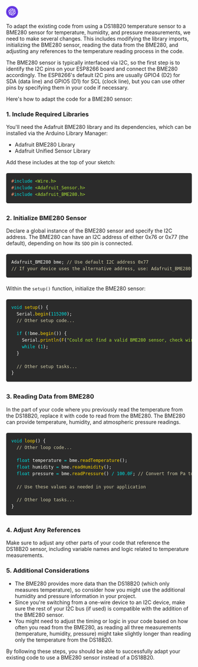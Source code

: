 <div class="flex gap-2 py-2.5 flex-row"><div class="text-xs text-[#6b7684] text-right"><div class="relative flex items-center justify-center"><svg xmlns="http://www.w3.org/2000/svg" viewBox="0 0 24 24" width="32" height="32"><g fill="none" fill-rule="evenodd"><path fill="#6436E2" d="M12 0c2.309 0 4.412.564 6.19 1.572a11.208 11.208 0 0 1 4.238 4.238C23.436 7.588 24 9.691 24 12c0 2.309-.564 4.412-1.572 6.19a11.208 11.208 0 0 1-4.238 4.238C16.412 23.436 14.309 24 12 24c-2.309 0-4.412-.564-6.19-1.572a11.208 11.208 0 0 1-4.238-4.238C.564 16.412 0 14.309 0 12c0-2.309.564-4.412 1.572-6.19A11.208 11.208 0 0 1 5.81 1.572C7.588.564 9.691 0 12 0z"></path><path fill="#FFF" d="M18.233 13.357a2.678 2.678 0 0 1-.55 1.406 2.733 2.733 0 0 1-1.23.896v-3.411a.46.46 0 0 0-.237-.408l-3.548-2.021 1.228-.7a.044.044 0 0 1 .041-.004l2.938 1.674c.45.257.817.634 1.058 1.09.24.454.344.967.3 1.478zm-2.735 2.203c-.001.715-.29 1.4-.802 1.906a2.757 2.757 0 0 1-3.682.168 2.14 2.14 0 0 0 .087-.048l2.906-1.656a.47.47 0 0 0 .238-.408V11.48l1.229.7a.044.044 0 0 1 .016.013.045.045 0 0 1 .008.02v3.347zM8.55 17.038a2.733 2.733 0 0 1-1.661-1.256 2.659 2.659 0 0 1-.326-1.808l.086.05 2.906 1.657a.478.478 0 0 0 .477 0l3.548-2.021v1.4a.043.043 0 0 1-.018.036l-2.937 1.674a2.77 2.77 0 0 1-2.075.268zM5.853 11.57a2.67 2.67 0 0 1 .272-2.047A2.716 2.716 0 0 1 7.548 8.34l-.001.099v3.312a.461.461 0 0 0 .238.408l3.548 2.02-1.228.7a.045.045 0 0 1-.042.004l-2.938-1.675a2.706 2.706 0 0 1-1.272-1.638zm2.648-3.131c0-.513.148-1.015.427-1.448a2.724 2.724 0 0 1 1.148-.995 2.769 2.769 0 0 1 2.91.37 2.18 2.18 0 0 0-.086.049L9.994 8.07a.47.47 0 0 0-.239.407l-.002 4.041-1.228-.7a.043.043 0 0 1-.024-.033V8.44zm3.5 1.76 1.58.9v1.8l-1.58.9-1.58-.9v-1.8l1.58-.9zm2.859-3.327a2.76 2.76 0 0 1 1.447.482c.426.293.759.7.959 1.173.2.473.26.992.172 1.498a3.618 3.618 0 0 0-.086-.051l-2.906-1.656a.478.478 0 0 0-.477 0l-3.548 2.02V8.94c0-.007 0-.014.004-.02a.043.043 0 0 1 .014-.017l2.937-1.672c.45-.256.965-.38 1.484-.358zm4.32 5.875a3.607 3.607 0 0 0-.93-2.054 3.543 3.543 0 0 0-.312-2.946 3.66 3.66 0 0 0-1.692-1.508 3.723 3.723 0 0 0-2.268-.233 3.633 3.633 0 0 0-1.24-.895 3.679 3.679 0 0 0-1.502-.31 3.712 3.712 0 0 0-2.17.691 3.631 3.631 0 0 0-1.338 1.82c-.507.103-.987.31-1.406.611-.42.3-.769.685-1.025 1.13a3.589 3.589 0 0 0 .452 4.254 3.544 3.544 0 0 0 .313 2.946 3.66 3.66 0 0 0 1.692 1.507 3.723 3.723 0 0 0 2.268.234c.344.382.766.687 1.239.895a3.68 3.68 0 0 0 1.503.31c.78.003 1.54-.24 2.17-.691a3.63 3.63 0 0 0 1.339-1.822c.507-.102.987-.31 1.406-.61.42-.3.769-.686 1.025-1.13.39-.665.557-1.435.476-2.2z"></path></g></svg></div></div><div class="max-w-[85%] px-3 break-words text-[#191f28] leading-6 rounded-xl py-2.5 mr-auto rounded-tl-md bg-white"><div class="prose max-w-[100%] break-words"><p>To adapt the existing code from using a DS18B20 temperature sensor to a BME280 sensor for temperature, humidity, and pressure measurements, we need to make several changes. This includes modifying the library imports, initializing the BME280 sensor, reading the data from the BME280, and adjusting any references to the temperature reading process in the code.</p>
<p>The BME280 sensor is typically interfaced via I2C, so the first step is to identify the I2C pins on your ESP8266 board and connect the BME280 accordingly. The ESP8266's default I2C pins are usually GPIO4 (D2) for SDA (data line) and GPIO5 (D1) for SCL (clock line), but you can use other pins by specifying them in your code if necessary.</p>
<p>Here's how to adapt the code for a BME280 sensor:</p>
<h3>1. Include Required Libraries</h3>
<p>You'll need the Adafruit BME280 library and its dependencies, which can be installed via the Arduino Library Manager:</p>
<ul>
<li>Adafruit BME280 Library</li>
<li>Adafruit Unified Sensor Library</li>
</ul>
<p>Add these includes at the top of your sketch:</p>
<pre class="scrollbar-thin scrollbar-thumb-[#33435a] scrollbar-track-[#1f2937]"><div style="color: rgb(248, 248, 242); background: rgb(43, 43, 43); font-family: Consolas, Monaco, &quot;Andale Mono&quot;, &quot;Ubuntu Mono&quot;, monospace; text-align: left; white-space: pre; word-spacing: normal; word-break: normal; overflow-wrap: normal; line-height: 1.5; tab-size: 4; hyphens: none; padding: 1em; margin: 0.5em 0px; overflow: auto; border-radius: 0.3em;"><code class="language-cpp" style="color: rgb(248, 248, 242); background: none; font-family: Consolas, Monaco, &quot;Andale Mono&quot;, &quot;Ubuntu Mono&quot;, monospace; text-align: left; white-space: pre; word-spacing: normal; word-break: normal; overflow-wrap: normal; line-height: 1.5; tab-size: 4; hyphens: none;"><span class="token macro directive-hash" style="color: rgb(255, 160, 122);">#</span><span class="token macro directive" style="color: rgb(0, 224, 224);">include</span><span class="token macro" style="color: rgb(255, 160, 122);"> </span><span class="token macro" style="color: rgb(171, 227, 56);">&lt;Wire.h&gt;</span><span>
</span><span></span><span class="token macro directive-hash" style="color: rgb(255, 160, 122);">#</span><span class="token macro directive" style="color: rgb(0, 224, 224);">include</span><span class="token macro" style="color: rgb(255, 160, 122);"> </span><span class="token macro" style="color: rgb(171, 227, 56);">&lt;Adafruit_Sensor.h&gt;</span><span>
</span><span></span><span class="token macro directive-hash" style="color: rgb(255, 160, 122);">#</span><span class="token macro directive" style="color: rgb(0, 224, 224);">include</span><span class="token macro" style="color: rgb(255, 160, 122);"> </span><span class="token macro" style="color: rgb(171, 227, 56);">&lt;Adafruit_BME280.h&gt;</span></code></div></pre>
<h3>2. Initialize BME280 Sensor</h3>
<p>Declare a global instance of the BME280 sensor and specify the I2C address. The BME280 can have an I2C address of either 0x76 or 0x77 (the default), depending on how its <code>SDO</code> pin is connected.</p>
<pre class="scrollbar-thin scrollbar-thumb-[#33435a] scrollbar-track-[#1f2937]"><div style="color: rgb(248, 248, 242); background: rgb(43, 43, 43); font-family: Consolas, Monaco, &quot;Andale Mono&quot;, &quot;Ubuntu Mono&quot;, monospace; text-align: left; white-space: pre; word-spacing: normal; word-break: normal; overflow-wrap: normal; line-height: 1.5; tab-size: 4; hyphens: none; padding: 1em; margin: 0.5em 0px; overflow: auto; border-radius: 0.3em;"><code class="language-cpp" style="color: rgb(248, 248, 242); background: none; font-family: Consolas, Monaco, &quot;Andale Mono&quot;, &quot;Ubuntu Mono&quot;, monospace; text-align: left; white-space: pre; word-spacing: normal; word-break: normal; overflow-wrap: normal; line-height: 1.5; tab-size: 4; hyphens: none;"><span>Adafruit_BME280 bme</span><span class="token" style="color: rgb(254, 254, 254);">;</span><span> </span><span class="token" style="color: rgb(212, 208, 171);">// Use default I2C address 0x77</span><span>
</span><span></span><span class="token" style="color: rgb(212, 208, 171);">// If your device uses the alternative address, use: Adafruit_BME280 bme(BME280_ADDRESS_ALTERNATE);</span></code></div></pre>
<p>Within the <code>setup()</code> function, initialize the BME280 sensor:</p>
<pre class="scrollbar-thin scrollbar-thumb-[#33435a] scrollbar-track-[#1f2937]"><div style="color: rgb(248, 248, 242); background: rgb(43, 43, 43); font-family: Consolas, Monaco, &quot;Andale Mono&quot;, &quot;Ubuntu Mono&quot;, monospace; text-align: left; white-space: pre; word-spacing: normal; word-break: normal; overflow-wrap: normal; line-height: 1.5; tab-size: 4; hyphens: none; padding: 1em; margin: 0.5em 0px; overflow: auto; border-radius: 0.3em;"><code class="language-cpp" style="color: rgb(248, 248, 242); background: none; font-family: Consolas, Monaco, &quot;Andale Mono&quot;, &quot;Ubuntu Mono&quot;, monospace; text-align: left; white-space: pre; word-spacing: normal; word-break: normal; overflow-wrap: normal; line-height: 1.5; tab-size: 4; hyphens: none;"><span class="token" style="color: rgb(0, 224, 224);">void</span><span> </span><span class="token" style="color: rgb(255, 215, 0);">setup</span><span class="token" style="color: rgb(254, 254, 254);">(</span><span class="token" style="color: rgb(254, 254, 254);">)</span><span> </span><span class="token" style="color: rgb(254, 254, 254);">{</span><span>
</span><span>  Serial</span><span class="token" style="color: rgb(254, 254, 254);">.</span><span class="token" style="color: rgb(255, 215, 0);">begin</span><span class="token" style="color: rgb(254, 254, 254);">(</span><span class="token" style="color: rgb(0, 224, 224);">115200</span><span class="token" style="color: rgb(254, 254, 254);">)</span><span class="token" style="color: rgb(254, 254, 254);">;</span><span>
</span><span>  </span><span class="token" style="color: rgb(212, 208, 171);">// Other setup code...</span><span>
</span>
<span>  </span><span class="token" style="color: rgb(0, 224, 224);">if</span><span> </span><span class="token" style="color: rgb(254, 254, 254);">(</span><span class="token" style="color: rgb(0, 224, 224);">!</span><span>bme</span><span class="token" style="color: rgb(254, 254, 254);">.</span><span class="token" style="color: rgb(255, 215, 0);">begin</span><span class="token" style="color: rgb(254, 254, 254);">(</span><span class="token" style="color: rgb(254, 254, 254);">)</span><span class="token" style="color: rgb(254, 254, 254);">)</span><span> </span><span class="token" style="color: rgb(254, 254, 254);">{</span><span>
</span><span>    Serial</span><span class="token" style="color: rgb(254, 254, 254);">.</span><span class="token" style="color: rgb(255, 215, 0);">println</span><span class="token" style="color: rgb(254, 254, 254);">(</span><span class="token" style="color: rgb(255, 215, 0);">F</span><span class="token" style="color: rgb(254, 254, 254);">(</span><span class="token" style="color: rgb(171, 227, 56);">"Could not find a valid BME280 sensor, check wiring!"</span><span class="token" style="color: rgb(254, 254, 254);">)</span><span class="token" style="color: rgb(254, 254, 254);">)</span><span class="token" style="color: rgb(254, 254, 254);">;</span><span>
</span><span>    </span><span class="token" style="color: rgb(0, 224, 224);">while</span><span> </span><span class="token" style="color: rgb(254, 254, 254);">(</span><span class="token" style="color: rgb(0, 224, 224);">1</span><span class="token" style="color: rgb(254, 254, 254);">)</span><span class="token" style="color: rgb(254, 254, 254);">;</span><span>
</span><span>  </span><span class="token" style="color: rgb(254, 254, 254);">}</span><span>
</span>
<span>  </span><span class="token" style="color: rgb(212, 208, 171);">// Other setup tasks...</span><span>
</span><span></span><span class="token" style="color: rgb(254, 254, 254);">}</span></code></div></pre>
<h3>3. Reading Data from BME280</h3>
<p>In the part of your code where you previously read the temperature from the DS18B20, replace it with code to read from the BME280. The BME280 can provide temperature, humidity, and atmospheric pressure readings.</p>
<pre class="scrollbar-thin scrollbar-thumb-[#33435a] scrollbar-track-[#1f2937]"><div style="color: rgb(248, 248, 242); background: rgb(43, 43, 43); font-family: Consolas, Monaco, &quot;Andale Mono&quot;, &quot;Ubuntu Mono&quot;, monospace; text-align: left; white-space: pre; word-spacing: normal; word-break: normal; overflow-wrap: normal; line-height: 1.5; tab-size: 4; hyphens: none; padding: 1em; margin: 0.5em 0px; overflow: auto; border-radius: 0.3em;"><code class="language-cpp" style="color: rgb(248, 248, 242); background: none; font-family: Consolas, Monaco, &quot;Andale Mono&quot;, &quot;Ubuntu Mono&quot;, monospace; text-align: left; white-space: pre; word-spacing: normal; word-break: normal; overflow-wrap: normal; line-height: 1.5; tab-size: 4; hyphens: none;"><span class="token" style="color: rgb(0, 224, 224);">void</span><span> </span><span class="token" style="color: rgb(255, 215, 0);">loop</span><span class="token" style="color: rgb(254, 254, 254);">(</span><span class="token" style="color: rgb(254, 254, 254);">)</span><span> </span><span class="token" style="color: rgb(254, 254, 254);">{</span><span>
</span><span>  </span><span class="token" style="color: rgb(212, 208, 171);">// Other loop code...</span><span>
</span>
<span>  </span><span class="token" style="color: rgb(0, 224, 224);">float</span><span> temperature </span><span class="token" style="color: rgb(0, 224, 224);">=</span><span> bme</span><span class="token" style="color: rgb(254, 254, 254);">.</span><span class="token" style="color: rgb(255, 215, 0);">readTemperature</span><span class="token" style="color: rgb(254, 254, 254);">(</span><span class="token" style="color: rgb(254, 254, 254);">)</span><span class="token" style="color: rgb(254, 254, 254);">;</span><span>
</span><span>  </span><span class="token" style="color: rgb(0, 224, 224);">float</span><span> humidity </span><span class="token" style="color: rgb(0, 224, 224);">=</span><span> bme</span><span class="token" style="color: rgb(254, 254, 254);">.</span><span class="token" style="color: rgb(255, 215, 0);">readHumidity</span><span class="token" style="color: rgb(254, 254, 254);">(</span><span class="token" style="color: rgb(254, 254, 254);">)</span><span class="token" style="color: rgb(254, 254, 254);">;</span><span>
</span><span>  </span><span class="token" style="color: rgb(0, 224, 224);">float</span><span> pressure </span><span class="token" style="color: rgb(0, 224, 224);">=</span><span> bme</span><span class="token" style="color: rgb(254, 254, 254);">.</span><span class="token" style="color: rgb(255, 215, 0);">readPressure</span><span class="token" style="color: rgb(254, 254, 254);">(</span><span class="token" style="color: rgb(254, 254, 254);">)</span><span> </span><span class="token" style="color: rgb(0, 224, 224);">/</span><span> </span><span class="token" style="color: rgb(0, 224, 224);">100.0F</span><span class="token" style="color: rgb(254, 254, 254);">;</span><span> </span><span class="token" style="color: rgb(212, 208, 171);">// Convert from Pa to hPa</span><span>
</span>
<span>  </span><span class="token" style="color: rgb(212, 208, 171);">// Use these values as needed in your application</span><span>
</span>
<span>  </span><span class="token" style="color: rgb(212, 208, 171);">// Other loop tasks...</span><span>
</span><span></span><span class="token" style="color: rgb(254, 254, 254);">}</span></code></div></pre>
<h3>4. Adjust Any References</h3>
<p>Make sure to adjust any other parts of your code that reference the DS18B20 sensor, including variable names and logic related to temperature measurements.</p>
<h3>5. Additional Considerations</h3>
<ul>
<li>The BME280 provides more data than the DS18B20 (which only measures temperature), so consider how you might use the additional humidity and pressure information in your project.</li>
<li>Since you're switching from a one-wire device to an I2C device, make sure the rest of your I2C bus (if used) is compatible with the addition of the BME280 sensor.</li>
<li>You might need to adjust the timing or logic in your code based on how often you read from the BME280, as reading all three measurements (temperature, humidity, pressure) might take slightly longer than reading only the temperature from the DS18B20.</li>
</ul>
<p>By following these steps, you should be able to successfully adapt your existing code to use a BME280 sensor instead of a DS18B20.</p></div></div></div>
